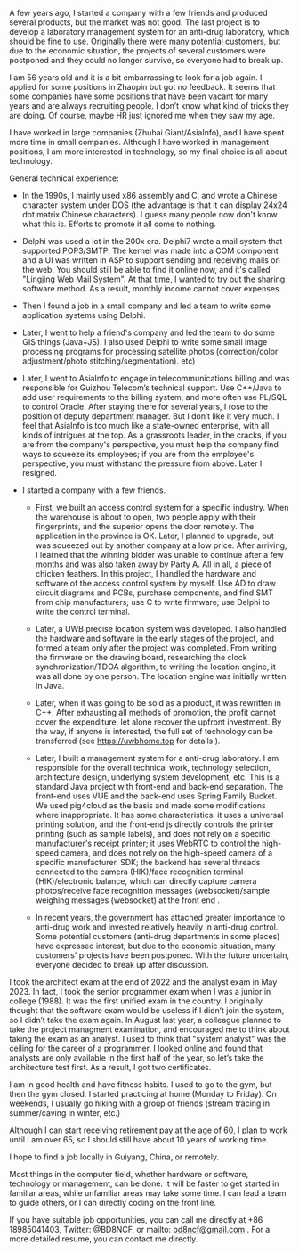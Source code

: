 A few years ago, I started a company with a few friends and produced several products, but the market was not good. The last project is to develop a laboratory management system for an anti-drug laboratory, which should be fine to use.
Originally there were many potential customers, but due to the economic situation, the projects of several customers were postponed and they could no longer survive, so everyone had to break up.

I am 56 years old and it is a bit embarrassing to look for a job again. I applied for some positions in Zhaopin but got no feedback. It seems that some companies have some positions that have been vacant for many years and are always recruiting people.
I don’t know what kind of tricks they are doing. Of course, maybe HR just ignored me when they saw my age.

I have worked in large companies (Zhuhai Giant/AsiaInfo), and I have spent more time in small companies. Although I have worked in management positions, I am more interested in technology, so my final choice is all about technology.

General technical experience:

- In the 1990s, I mainly used x86 assembly and C, and wrote a Chinese character system under DOS (the advantage is that it can display 24x24 dot matrix Chinese characters). I guess many people now don't know what this is. Efforts to promote it all come to nothing.

- Delphi was used a lot in the 200x era. Delphi7 wrote a mail system that supported POP3/SMTP. The kernel was made into a COM component and a UI was written in ASP to support sending and receiving mails on the web.
You should still be able to find it online now, and it's called "Lingjing Web Mail System". At that time, I wanted to try out the sharing software method. As a result, monthly income cannot cover expenses.

- Then I found a job in a small company and led a team to write some application systems using Delphi.

- Later, I went to help a friend's company and led the team to do some GIS things (Java+JS). I also used Delphi to write some small image processing programs for processing satellite photos (correction/color adjustment/photo stitching/segmentation). etc)

- Later, I went to AsiaInfo to engage in telecommunications billing and was responsible for Guizhou Telecom’s technical support. Use C++/Java to add user requirements to the billing system, and more often use PL/SQL to control Oracle.
After staying there for several years, I rose to the position of deputy department manager. But I don’t like it very much. I feel that AsiaInfo is too much like a state-owned enterprise, with all kinds of intrigues at the top.
As a grassroots leader, in the cracks, if you are from the company's perspective, you must help the company find ways to squeeze its employees; if you are from the employee's perspective, you must withstand the pressure from above. Later I resigned.

- I started a company with a few friends.

  - First, we built an access control system for a specific industry.
When the warehouse is about to open, two people apply with their fingerprints, and the superior opens the door remotely. The application in the province is OK. Later, I planned to upgrade, but was squeezed out by another company at a low price. After arriving, I learned that the winning bidder was unable to continue after a few months and was also taken away by Party A. All in all, a piece of chicken feathers. In this project, I handled the hardware and software of the access control system by myself. Use AD to draw circuit diagrams and PCBs, purchase components, and find SMT from chip manufacturers; use C to write firmware; use Delphi to write the control terminal.

  - Later, a UWB precise location system was developed. I also handled the hardware and software in the early stages of the project, and formed a team only after the project was completed. From writing the firmware on the drawing board, researching the clock synchronization/TDOA algorithm, to writing the location engine, it was all done by one person. The location engine was initially written in Java.
  - Later, when it was going to be sold as a product, it was rewritten in C++. After exhausting all methods of promotion, the profit cannot cover the expenditure, let alone recover the upfront investment. By the way, if anyone is interested, the full set of technology can be transferred (see  https://uwbhome.top for details  ).

  - Later, I built a management system for a anti-drug laboratory. I am responsible for the overall technical work, technology selection, architecture design, underlying system development, etc. This is a standard Java project with front-end and back-end separation. The front-end uses VUE and the back-end uses Spring Family Bucket. We used pig4cloud as the basis and made some modifications where inappropriate. It has some characteristics: it uses a universal printing solution, and the front-end js directly controls the printer printing (such as sample labels), and does not rely on a specific manufacturer's receipt printer; it uses WebRTC to control the high-speed camera, and does not rely on the high-speed camera of a specific manufacturer. SDK; the backend has several threads connected to the camera (HIK)/face recognition terminal (HIK)/electronic balance, which can directly capture camera photos/receive face recognition messages (websocket)/sample weighing messages (websocket) at the front end .

  - In recent years, the government has attached greater importance to anti-drug work and invested relatively heavily in anti-drug control. Some potential customers (anti-drug departments in some places) have expressed interest, but due to the economic situation, many customers' projects have been postponed. With the future uncertain, everyone decided to break up after discussion.

I took the architect exam at the end of 2022 and the analyst exam in May 2023. In fact, I took the senior programmer exam when I was a junior in college (1988). It was the first unified exam in the country.
I originally thought that the software exam would be useless if I didn’t join the system, so I didn’t take the exam again. In August last year, a colleague planned to take the project managment examination, and encouraged me to think about taking the exam as an analyst.
I used to think that "system analyst" was the ceiling for the career of a programmer. I looked online and found that analysts are only available in the first half of the year, so let’s take the architecture test first. As a result, I got two certificates.

I am in good health and have fitness habits. I used to go to the gym, but then the gym closed. I started practicing at home (Monday to Friday). On weekends, I usually go hiking with a group of friends (stream tracing in summer/caving in winter, etc.)

Although I can start receiving retirement pay at the age of 60, I plan to work until I am over 65, so I should still have about 10 years of working time.

I hope to find a job locally in Guiyang, China, or remotely.

Most things in the computer field, whether hardware or software, technology or management, can be done. It will be faster to get started in familiar areas, while unfamiliar areas may take some time. I can lead a team to guide others, or I can directly coding on the front line.

If you have suitable job opportunities, you can call me directly at +86 18985041403, Twitter: @BD8NCF, or mailto: bd8ncf@gmail.com . For a more detailed resume, you can contact me directly.